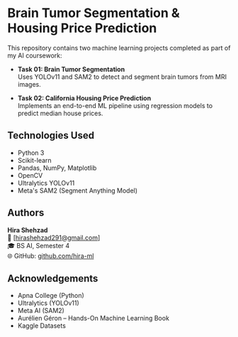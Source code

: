 
#  Brain Tumor Segmentation & Housing Price Prediction

This repository contains two machine learning projects completed as part of my AI coursework:

- **Task 01: Brain Tumor Segmentation**  
  Uses YOLOv11 and SAM2 to detect and segment brain tumors from MRI images.

- **Task 02: California Housing Price Prediction**  
  Implements an end-to-end ML pipeline using regression models to predict median house prices.


 
##  Technologies Used

- Python 3
- Scikit-learn
- Pandas, NumPy, Matplotlib
- OpenCV
- Ultralytics YOLOv11
- Meta's SAM2 (Segment Anything Model)

## Authors


**Hira Shehzad**  
📧 [hirashehzad291@gmail.com]  
🎓 BS AI, Semester 4  
🌐 GitHub: [github.com/hira-ml](https://github.com/hira-ml)


## Acknowledgements
 

- Apna College (Python)
- Ultralytics (YOLOv11)
- Meta AI (SAM2)
- Aurélien Géron – Hands-On Machine Learning Book
- Kaggle Datasets

